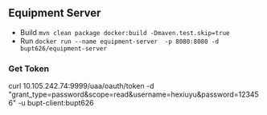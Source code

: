 ## Equipment Server
- Build
`mvn clean package docker:build -Dmaven.test.skip=true`
- Run
`docker run --name equipment-server  -p 8080:8080 -d bupt626/equipment-server`



### Get Token 
curl 10.105.242.74:9999/uaa/oauth/token -d "grant_type=password&scope=read&username=hexiuyu&password=123456" -u bupt-client:bupt626